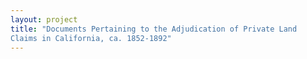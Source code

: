 ```yaml
--- 
layout: project 
title: "Documents Pertaining to the Adjudication of Private Land
Claims in California, ca. 1852-1892" 
---
```




